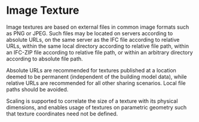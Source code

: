 Image Texture
=============

Image textures are based on external files in common image formats such as PNG or JPEG. Such files may be located on servers according to absolute URLs, on the same server as the IFC file according to relative URLs, within the same local directory according to relative file path, within an IFC-ZIP file according to relative file path, or within an arbitrary directory according to absolute file path.

Absolute URLs are recommended for textures published at a location deemed to be permanent (independent of the building model data), while relative URLs are recommended for all other sharing scenarios. Local file paths should be avoided.

Scaling is supported to correlate the size of a texture with its physical dimensions, and enables usage of textures on parametric geometry such that texture coordinates need not be defined.

